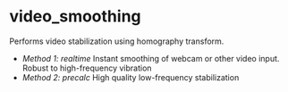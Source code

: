 # video_smoothing
Performs video stabilization using homography transform.

+ *Method 1: realtime* Instant smoothing of webcam or other video input. Robust to high-frequency vibration
+ *Method 2: precalc* High quality low-frequency stabilization
